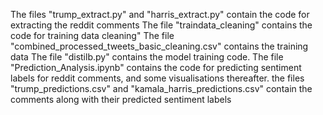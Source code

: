 The files "trump_extract.py" and "harris_extract.py" contain the code for extracting the reddit comments
The file "traindata_cleaning" contains the code for training data cleaning"
The file "combined_processed_tweets_basic_cleaning.csv" contains the training data
The file "distilb.py" contains the model training code.
The file "Prediction_Analysis.ipynb" contains the code for predicting sentiment labels for reddit comments, and some visualisations thereafter.
the files "trump_predictions.csv" and "kamala_harris_predictions.csv" contain the comments along with their predicted sentiment labels


